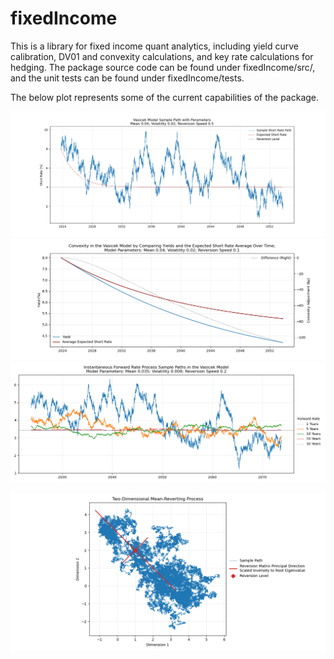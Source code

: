 # fixedIncome
This is a library for fixed income quant analytics, including yield curve calibration, DV01 and convexity calculations, and key rate calculations for hedging. The package source code can be found under fixedIncome/src/, and the unit tests can be found under fixedIncome/tests. 

The below plot represents some of the current capabilities of the package. 

![Vasicek Short Rate Sample Path](https://github.com/aflapan/fixedIncome/blob/master/docs/images/Vasicek_Short_Rate.png)
![Vasicek Convexity](https://github.com/aflapan/fixedIncome/blob/master/docs/images/Vasicek_Convexity.png)
![Vasicek Instantaneous Forward Rate Processes](https://github.com/aflapan/fixedIncome/blob/master/docs/images/Vasicek_Instantaneous_Forward_Rate_Processes.png)

![Multidimensional Mean Reverting Process](https://github.com/aflapan/fixedIncome/blob/master/docs/images/two_dimensional_mean_reverting_process.png)


